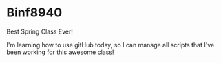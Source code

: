 # Binf8940
Best Spring Class Ever!

I'm learning how to use gitHub today, so I can manage all scripts 
that I've been working for this awesome class!
